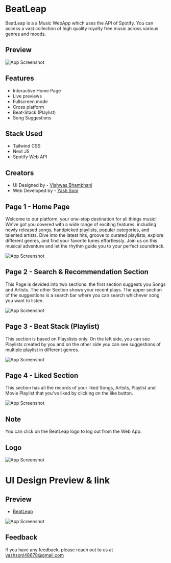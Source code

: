 # BeatLeap

BeatLeap is a a Music WebApp which uses the API of Spotify.
You can access a vast collection of high quality royalty free music across various genres and moods.

## Preview

![App Screenshot](<Images/Site GIF.gif>)

## Features

- Interactive Home Page
- Live previews
- Fullscreen mode
- Cross platform
- Beat-Stack (Playlist)
- Song Suggestions

## Stack Used

- Tailwind CSS
- Next JS
- Spotify Web API

## Creators

- UI Designed by - [Vishwas Bhambhani](https://www.github.com/Vishwas904)
- Web Developed by - [Yash Soni](https://github.com/yashsoni23)

## Page 1 - Home Page

Welcome to our platform, your one-stop destination for all things music! We've got you covered with a wide range of exciting features, including newly released songs, handpicked playlists, popular categories, and talented artists. Dive into the latest hits, groove to curated playlists, explore different genres, and find your favorite tunes effortlessly. Join us on this musical adventure and let the rhythm guide you to your perfect soundtrack.

![App Screenshot](Images/Home.png)

## Page 2 - Search & Recommendation Section

This Page is devided into two sections. the first section suggests you Songs and Artists. The other Section shows your recent plays. The upper section of the suggestions is a search bar where you can search whichever song you want to listen.

![App Screenshot](Images/Search.png)

## Page 3 - Beat Stack (Playlist)

This section is based on Playslists only. On the left side, you can see Playlists created by you and on the other side you can see suggestions of multiple playlist in different genres.

![App Screenshot](Images/Beatstack.png)

## Page 4 - Liked Section

This section has all the records of your liked Songs, Artists, Playlist and Movie Playlist that you've liked by clicking on the like button.

![App Screenshot](Images/Liked.png)

## Note

You can click on the BeatLeap logo to log out from the Web App.

## Logo

![App Screenshot](Images/Logo.png)

# UI Design Preview & link

## Preview

- [BeatLeap](https://www.figma.com/file/mhxsRJC8smaikxftgjlnmH/BeatLeap?type=design&t=PQmQVZj5YPPplTYd-6)

![App Screenshot](Images/Cover.png)

## Feedback

If you have any feedback, please reach out to us at yashsoni48678@gmail.com
